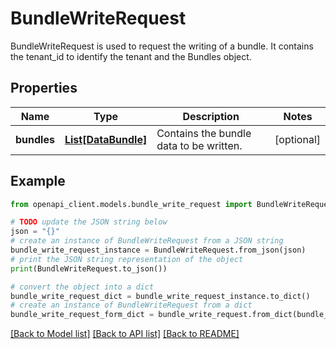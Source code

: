 # BundleWriteRequest

BundleWriteRequest is used to request the writing of a bundle. It contains the tenant_id to identify the tenant and the Bundles object.

## Properties

Name | Type | Description | Notes
------------ | ------------- | ------------- | -------------
**bundles** | [**List[DataBundle]**](DataBundle.md) | Contains the bundle data to be written. | [optional] 

## Example

```python
from openapi_client.models.bundle_write_request import BundleWriteRequest

# TODO update the JSON string below
json = "{}"
# create an instance of BundleWriteRequest from a JSON string
bundle_write_request_instance = BundleWriteRequest.from_json(json)
# print the JSON string representation of the object
print(BundleWriteRequest.to_json())

# convert the object into a dict
bundle_write_request_dict = bundle_write_request_instance.to_dict()
# create an instance of BundleWriteRequest from a dict
bundle_write_request_form_dict = bundle_write_request.from_dict(bundle_write_request_dict)
```
[[Back to Model list]](../README.md#documentation-for-models) [[Back to API list]](../README.md#documentation-for-api-endpoints) [[Back to README]](../README.md)


